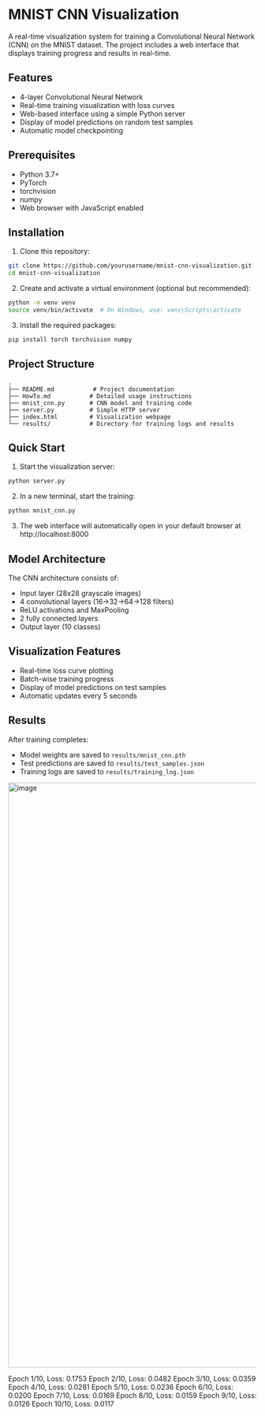 # MNIST CNN Visualization

A real-time visualization system for training a Convolutional Neural Network (CNN) on the MNIST dataset. The project includes a web interface that displays training progress and results in real-time.

## Features

- 4-layer Convolutional Neural Network
- Real-time training visualization with loss curves
- Web-based interface using a simple Python server
- Display of model predictions on random test samples
- Automatic model checkpointing

## Prerequisites

- Python 3.7+
- PyTorch
- torchvision
- numpy
- Web browser with JavaScript enabled

## Installation

1. Clone this repository:
```bash
git clone https://github.com/yourusername/mnist-cnn-visualization.git
cd mnist-cnn-visualization
```

2. Create and activate a virtual environment (optional but recommended):
```bash
python -m venv venv
source venv/bin/activate  # On Windows, use: venv\Scripts\activate
```

3. Install the required packages:
```bash
pip install torch torchvision numpy
```

## Project Structure

```
.
├── README.md           # Project documentation
├── HowTo.md           # Detailed usage instructions
├── mnist_cnn.py       # CNN model and training code
├── server.py          # Simple HTTP server
├── index.html         # Visualization webpage
└── results/           # Directory for training logs and results
```

## Quick Start

1. Start the visualization server:
```bash
python server.py
```

2. In a new terminal, start the training:
```bash
python mnist_cnn.py
```

3. The web interface will automatically open in your default browser at http://localhost:8000

## Model Architecture

The CNN architecture consists of:
- Input layer (28x28 grayscale images)
- 4 convolutional layers (16→32→64→128 filters)
- ReLU activations and MaxPooling
- 2 fully connected layers
- Output layer (10 classes)

## Visualization Features

- Real-time loss curve plotting
- Batch-wise training progress
- Display of model predictions on test samples
- Automatic updates every 5 seconds

## Results

After training completes:
- Model weights are saved to `results/mnist_cnn.pth`
- Test predictions are saved to `results/test_samples.json`
- Training logs are saved to `results/training_log.json`

<img width="1187" alt="image" src="https://github.com/user-attachments/assets/2e64ccf6-d006-4a60-870f-2da408b452c7">

Epoch 1/10, Loss: 0.1753
Epoch 2/10, Loss: 0.0482
Epoch 3/10, Loss: 0.0359
Epoch 4/10, Loss: 0.0281
Epoch 5/10, Loss: 0.0236
Epoch 6/10, Loss: 0.0200
Epoch 7/10, Loss: 0.0169
Epoch 8/10, Loss: 0.0159
Epoch 9/10, Loss: 0.0126
Epoch 10/10, Loss: 0.0117
